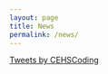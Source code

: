 ```yaml
---
layout: page
title: News
permalink: /news/
---
```


<a class="twitter-timeline" href="https://twitter.com/CEHSCoding">Tweets by CEHSCoding</a> <script async src="//platform.twitter.com/widgets.js" charset="utf-8"></script>
